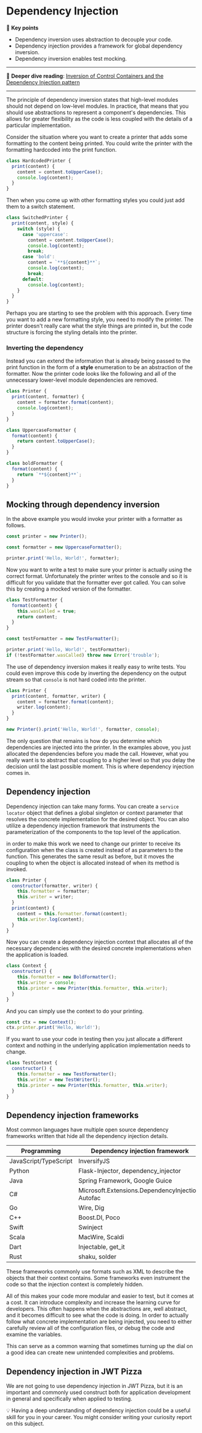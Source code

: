 # Dependency Injection

🔑 **Key points**

- Dependency inversion uses abstraction to decouple your code.
- Dependency injection provides a framework for global dependency inversion.
- Dependency inversion enables test mocking.

---

📖 **Deeper dive reading**: [Inversion of Control Containers and the Dependency Injection pattern](https://martinfowler.com/articles/injection.html)

---

The principle of dependency inversion states that high-level modules should not depend on low-level modules. In practice, that means that you should use abstractions to represent a component's dependencies. This allows for greater flexibility as the code is less coupled with the details of a particular implementation.

Consider the situation where you want to create a printer that adds some formatting to the content being printed. You could write the printer with the formatting hardcoded into the print function.

```js
class HardcodedPrinter {
  print(content) {
    content = content.toUpperCase();
    console.log(content);
  }
}
```

Then when you come up with other formatting styles you could just add them to a switch statement.

```js
class SwitchedPrinter {
  print(content, style) {
    switch (style) {
      case 'uppercase':
        content = content.toUpperCase();
        console.log(content);
        break;
      case 'bold':
        content = `**${content}**`;
        console.log(content);
        break;
      default:
        console.log(content);
    }
  }
}
```

Perhaps you are starting to see the problem with this approach. Every time you want to add a new formatting style, you need to modify the printer. The printer doesn't really care what the style things are printed in, but the code structure is forcing the styling details into the printer.

### Inverting the dependency

Instead you can extend the information that is already being passed to the print function in the form of a **style** enumeration to be an abstraction of the formatter. Now the printer code looks like the following and all of the unnecessary lower-level module dependencies are removed.

```js
class Printer {
  print(content, formatter) {
    content = formatter.format(content);
    console.log(content);
  }
}

class UppercaseFormatter {
  format(content) {
    return content.toUpperCase();
  }
}

class boldFormatter {
  format(content) {
    return `**${content}**`;
  }
}
```

## Mocking through dependency inversion

In the above example you would invoke your printer with a formatter as follows.

```js
const printer = new Printer();

const formatter = new UppercaseFormatter();

printer.print('Hello, World!', formatter);
```

Now you want to write a test to make sure your printer is actually using the correct format. Unfortunately the printer writes to the console and so it is difficult for you validate that the formatter ever got called. You can solve this by creating a mocked version of the formatter.

```js
class TestFormatter {
  format(content) {
    this.wasCalled = true;
    return content;
  }
}

const testFormatter = new TestFormatter();

printer.print('Hello, World!', testFormatter);
if (!testFormatter.wasCalled) throw new Error('trouble');
```

The use of dependency inversion makes it really easy to write tests. You could even improve this code by inverting the dependency on the output stream so that `console` is not hard coded into the printer.

```js
class Printer {
  print(content, formatter, writer) {
    content = formatter.format(content);
    writer.log(content);
  }
}

new Printer().print('Hello, World!', formatter, console);
```

The only question that remains is how do you determine which dependencies are injected into the printer. In the examples above, you just allocated the dependencies before you made the call. However, what you really want is to abstract that coupling to a higher level so that you delay the decision until the last possible moment. This is where dependency injection comes in.

## Dependency injection

Dependency injection can take many forms. You can create a `service locator` object that defines a global singleton or context parameter that resolves the concrete implementation for the desired object. You can also utilize a dependency injection framework that instruments the parameterization of the components to the top level of the application.

in order to make this work we need to change our printer to receive its configuration when the class is created instead of as parameters to the function. This generates the same result as before, but it moves the coupling to when the object is allocated instead of when its method is invoked.

```js
class Printer {
  constructor(formatter, writer) {
    this.formatter = formatter;
    this.writer = writer;
  }
  print(content) {
    content = this.formatter.format(content);
    this.writer.log(content);
  }
}
```

Now you can create a dependency injection context that allocates all of the necessary dependencies with the desired concrete implementations when the application is loaded.

```js
class Context {
  constructor() {
    this.formatter = new BoldFormatter();
    this.writer = console;
    this.printer = new Printer(this.formatter, this.writer);
  }
}
```

And you can simply use the context to do your printing.

```js
const ctx = new Context();
ctx.printer.print('Hello, World!');
```

If you want to use your code in testing then you just allocate a different context and nothing in the underlying application implementation needs to change.

```js
class TestContext {
  constructor() {
    this.formatter = new TestFormatter();
    this.writer = new TestWriter();
    this.printer = new Printer(this.formatter, this.writer);
  }
}
```

## Dependency injection frameworks

Most common languages have multiple open source dependency frameworks written that hide all the dependency injection details.

| Programming           | Dependency injection framework                    |
| --------------------- | ------------------------------------------------- |
| JavaScript/TypeScript | InversifyJS                                       |
| Python                | Flask-Injector, dependency_injector               |
| Java                  | Spring Framework, Google Guice                    |
| C#                    | Microsoft.Extensions.DependencyInjection, Autofac |
| Go                    | Wire, Dig                                         |
| C++                   | Boost.DI, Poco                                    |
| Swift                 | Swinject                                          |
| Scala                 | MacWire, Scaldi                                   |
| Dart                  | Injectable, get_it                                |
| Rust                  | shaku, solder                                     |

These frameworks commonly use formats such as XML to describe the objects that their context contains. Some frameworks even instrument the code so that the injection context is completely hidden.

All of this makes your code more modular and easier to test, but it comes at a cost. It can introduce complexity and increase the learning curve for developers. This often happens when the abstractions are, well abstract, and it becomes difficult to see what the code is doing. In order to actually follow what concrete implementation are being injected, you need to either carefully review all of the configuration files, or debug the code and examine the variables.

This can serve as a common warning that sometimes turning up the dial on a good idea can create new unintended complexities and problems.

## Dependency injection in JWT Pizza

We are not going to use dependency injection in JWT Pizza, but it is an important and commonly used construct both for application development in general and specifically when applied to testing.

💡 Having a deep understanding of dependency injection could be a useful skill for you in your career. You might consider writing your curiosity report on this subject.
